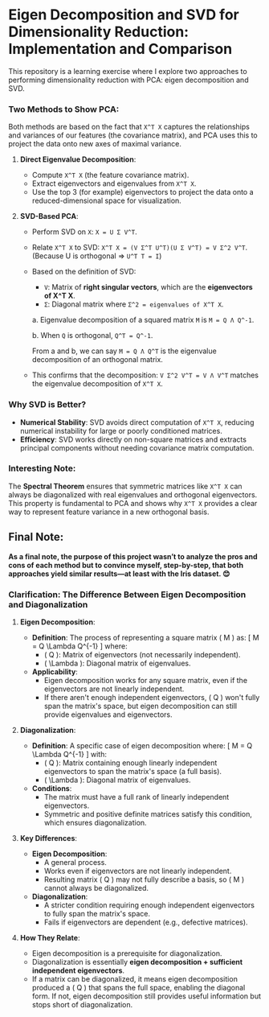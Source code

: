 # Eigen Decomposition and SVD for Dimensionality Reduction: Implementation and Comparison

This repository is a learning exercise where I explore two approaches to performing dimensionality reduction with PCA: eigen decomposition and SVD.

### Two Methods to Show PCA:
Both methods are based on the fact that `X^T X` captures the relationships and variances of our features (the covariance matrix), and PCA uses this to project the data onto new axes of maximal variance.

1. **Direct Eigenvalue Decomposition**:
   - Compute `X^T X` (the feature covariance matrix).
   - Extract eigenvectors and eigenvalues from `X^T X`.
   - Use the top 3 (for example) eigenvectors to project the data onto a reduced-dimensional space for visualization.

2. **SVD-Based PCA**:
   - Perform SVD on `X`: `X = U Σ V^T`.
   - Relate `X^T X` to SVD: `X^T X = (V Σ^T U^T)(U Σ V^T) = V Σ^2 V^T`. (Because U is orthogonal => `U^T T = I`)
   - Based on the definition of SVD:
     - `V`: Matrix of **right singular vectors**, which are the **eigenvectors of X^T X**.
     - `Σ`: Diagonal matrix where `Σ^2 = eigenvalues of X^T X`.

      a. Eigenvalue decomposition of a squared matrix `M` is `M = Q Λ Q^-1`.

      b. When `Q` is orthogonal, `Q^T = Q^-1`.

      From a and b, we can say `M = Q Λ Q^T` is the eigenvalue decomposition of an orthogonal matrix.

   - This confirms that the decomposition: `V Σ^2 V^T = V Λ V^T` matches the eigenvalue decomposition of `X^T X`.

### Why SVD is Better?
- **Numerical Stability**: SVD avoids direct computation of `X^T X`, reducing numerical instability for large or poorly conditioned matrices.
- **Efficiency**: SVD works directly on non-square matrices and extracts principal components without needing covariance matrix computation.

### Interesting Note:
The **Spectral Theorem** ensures that symmetric matrices like `X^T X` can always be diagonalized with real eigenvalues and orthogonal eigenvectors. This property is fundamental to PCA and shows why `X^T X` provides a clear way to represent feature variance in a new orthogonal basis.

## Final Note:
**As a final note, the purpose of this project wasn’t to analyze the pros and cons of each method but to convince myself, step-by-step, that both approaches yield similar results—at least with the Iris dataset. 😊**



### Clarification: The Difference Between Eigen Decomposition and Diagonalization

1. **Eigen Decomposition**:
   - **Definition**: The process of representing a square matrix \( M \) as:
     \[
     M = Q \Lambda Q^{-1}
     \]
     where:
     - \( Q \): Matrix of eigenvectors (not necessarily independent).
     - \( \Lambda \): Diagonal matrix of eigenvalues.
   - **Applicability**:
     - Eigen decomposition works for any square matrix, even if the eigenvectors are not linearly independent.
     - If there aren't enough independent eigenvectors, \( Q \) won't fully span the matrix's space, but eigen decomposition can still provide eigenvalues and eigenvectors.

2. **Diagonalization**:
   - **Definition**: A specific case of eigen decomposition where:
     \[
     M = Q \Lambda Q^{-1}
     \]
     with:
     - \( Q \): Matrix containing enough linearly independent eigenvectors to span the matrix's space (a full basis).
     - \( \Lambda \): Diagonal matrix of eigenvalues.
   - **Conditions**:
     - The matrix must have a full rank of linearly independent eigenvectors.
     - Symmetric and positive definite matrices satisfy this condition, which ensures diagonalization.

3. **Key Differences**:
   - **Eigen Decomposition**:
     - A general process.
     - Works even if eigenvectors are not linearly independent.
     - Resulting matrix \( Q \) may not fully describe a basis, so \( M \) cannot always be diagonalized.
   - **Diagonalization**:
     - A stricter condition requiring enough independent eigenvectors to fully span the matrix's space.
     - Fails if eigenvectors are dependent (e.g., defective matrices).

4. **How They Relate**:
   - Eigen decomposition is a prerequisite for diagonalization.
   - Diagonalization is essentially **eigen decomposition + sufficient independent eigenvectors**.
   - If a matrix can be diagonalized, it means eigen decomposition produced a \( Q \) that spans the full space, enabling the diagonal form. If not, eigen decomposition still provides useful information but stops short of diagonalization.
